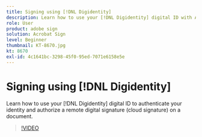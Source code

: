 ```yaml
---
title: Signing using [!DNL Digidentity]
description: Learn how to use your [!DNL Digidentity] digital ID with Adobe Sign
role: User
product: adobe sign
solution: Acrobat Sign
level: Beginner
thumbnail: KT-8670.jpg
kt: 8670
exl-id: 4c1641bc-3298-45f0-95ed-7071e6158e5e
---
```

# Signing using [!DNL Digidentity]

Learn how to use your [!DNL Digidentity] digital ID to authenticate your identity and authorize a remote digital signature (cloud signature) on a document.

>[!VIDEO](https://video.tv.adobe.com/v/336991?hidetitle=true)

